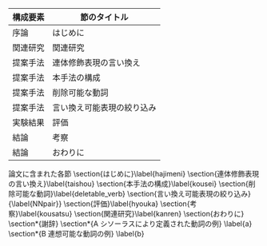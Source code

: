 構成要素 | 節のタイトル
 --- | --- 
序論 | はじめに
関連研究 | 関連研究
提案手法 | 連体修飾表現の言い換え
提案手法 | 本手法の構成
提案手法 | 削除可能な動詞
提案手法 | 言い換え可能表現の絞り込み
実験結果 | 評価
結論 | 考察
結論 | おわりに

論文に含まれた各節
\section{はじめに}\label{hajimeni}
\section{連体修飾表現の言い換え}\label{taishou}
\section{本手法の構成}\label{kousei}
\section{削除可能な動詞}\label{deletable_verb}
\section{言い換え可能表現の絞り込み}{\label{NNpair}}
\section{評価}\label{hyouka}
\section{考察}\label{kousatsu}
\section{関連研究}\label{kanren}
\section{おわりに}
\section*{謝辞}
\section*{A シソーラスにより定義された動詞の例} \label{a}
\section*{B 連想可能な動詞の例} \label{b}
